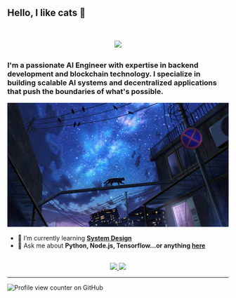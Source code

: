 ## Hello, I like cats 👋

<!--
**dgduksict/dgduksict** is a ✨ _special_ ✨ repository because its `README.md` (this file) appears on your GitHub profile.

Here are some ideas to get you started:

- 🔭 I’m currently working on ...
- 🌱 I’m currently learning ...
- 👯 I’m looking to collaborate on ...
- 🤔 I’m looking for help with ...
- 💬 Ask me about ...
- 📫 How to reach me: ...
- 😄 Pronouns: ...
- ⚡ Fun fact: ...
-->

<h1 align="center">
    <img src="https://readme-typing-svg.herokuapp.com/?font=Inter&size=48&center=true&vCenter=true&width=500&height=70&color=4493F8&duration=4000&lines=Hi+There!+👋;+I'm+Duke!;" />
</h1>

### I'm a passionate AI Engineer with expertise in backend development and blockchain technology. I specialize in building scalable AI systems and decentralized applications that push the boundaries of what's possible.

<img src="https://github.com/dgduksict/dgduksict/blob/main/banner-cart.jpg" alt="I like cats">

- 🌱 I’m currently learning **[System Design](https://blog.bytebytego.com/p/free-system-design-pdf-158-pages)**
- 💬 Ask me about **Python, Node.js, Tensorflow...or anything [here](https://github.com/dgduksict/dgduksict/issues)**

<br>

<div align="center">
  <a href="bdulguunod@gmail.com">
    <img src="https://img.shields.io/badge/Gmail-333333?style=for-the-badge&logo=gmail&logoColor=red" />
  </a>
  <a href="https://www.linkedin.com/in/dulguun-battulga-90a4a62a0" target="_blank">
    <img src="https://img.shields.io/badge/LinkedIn-0077B5?style=for-the-badge&logo=linkedin&logoColor=white" target="_blank" />
  </a>
</div>

<hr>

![Profile view counter on GitHub](https://komarev.com/ghpvc/?username=dgduksict)
